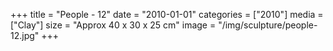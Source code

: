 +++
title = "People - 12"
date = "2010-01-01"
categories = ["2010"]
media = ["Clay"]
size = "Approx 40 x 30 x 25 cm"
image = "/img/sculpture/people-12.jpg"
+++
